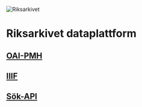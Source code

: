 ![Riksarkivet](https://sok.riksarkivet.se/Administration/Images/Layout/logo2.png)

# Riksarkivet dataplattform

## [OAI-PMH](docs/OAI-PMH.md)

## [IIIF](docs/IIIF.md)

## [Sök-API](docs/Sök-API.md)
